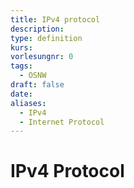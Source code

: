 ```yaml
---
title: IPv4 protocol
description: 
type: definition
kurs: 
vorlesungnr: 0
tags:
  - OSNW
draft: false
date: 
aliases:
  - IPv4
  - Internet Protocol
---
```

# IPv4 Protocol
